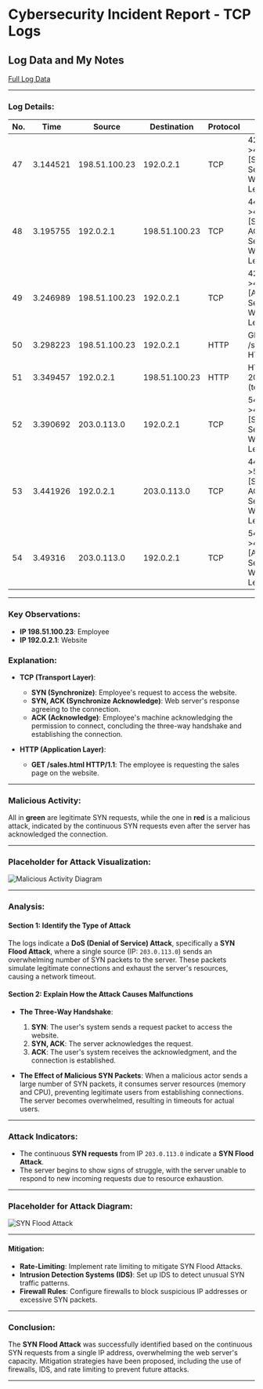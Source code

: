 # Cybersecurity Incident Report - TCP Logs

## Log Data and My Notes

[Full Log Data](https://docs.google.com/spreadsheets/d/1enpRzrIao3J2Lp2tOI0hmu1Cu7D7CjLGhFAiTiR9J64/edit?gid=218501934#gid=218501934)

---

### Log Details:

| No. | Time      | Source             | Destination        | Protocol | Info                                          |
|-----|-----------|--------------------|--------------------|----------|-----------------------------------------------|
| 47  | 3.144521  | 198.51.100.23      | 192.0.2.1          | TCP      | 42584->443 [SYN] Seq=0 Win-5792 Len=120...    |
| 48  | 3.195755  | 192.0.2.1          | 198.51.100.23      | TCP      | 443->42584 [SYN, ACK] Seq=0 Win-5792 Len=120... |
| 49  | 3.246989  | 198.51.100.23      | 192.0.2.1          | TCP      | 42584->443 [ACK] Seq=1 Win-5792 Len=120...    |
| 50  | 3.298223  | 198.51.100.23      | 192.0.2.1          | HTTP     | GET /sales.html HTTP/1.1                      |
| 51  | 3.349457  | 192.0.2.1          | 198.51.100.23      | HTTP     | HTTP/1.1 200 OK (text/html)                   |
| 52  | 3.390692  | 203.0.113.0        | 192.0.2.1          | TCP      | 54770->443 [SYN] Seq=0 Win=5792 Len=0...      |
| 53  | 3.441926  | 192.0.2.1          | 203.0.113.0        | TCP      | 443->54770 [SYN, ACK] Seq=0 Win-5792 Len=120... |
| 54  | 3.49316   | 203.0.113.0        | 192.0.2.1          | TCP      | 54770->443 [ACK Seq=1 Win=5792 Len=0...       |

---

### Key Observations:

- **IP 198.51.100.23**: Employee
- **IP 192.0.2.1**: Website

### Explanation:

- **TCP (Transport Layer)**:
  - **SYN (Synchronize)**: Employee's request to access the website.
  - **SYN, ACK (Synchronize Acknowledge)**: Web server's response agreeing to the connection.
  - **ACK (Acknowledge)**: Employee's machine acknowledging the permission to connect, concluding the three-way handshake and establishing the connection.
  
- **HTTP (Application Layer)**:
  - **GET /sales.html HTTP/1.1**: The employee is requesting the sales page on the website.

---

### Malicious Activity:

All in **green** are legitimate SYN requests, while the one in **red** is a malicious attack, indicated by the continuous SYN requests even after the server has acknowledged the connection.

---

### Placeholder for Attack Visualization:

![Malicious Activity Diagram](path/to/your/image.png)

---

### Analysis:

#### Section 1: Identify the Type of Attack
The logs indicate a **DoS (Denial of Service) Attack**, specifically a **SYN Flood Attack**, where a single source (IP: `203.0.113.0`) sends an overwhelming number of SYN packets to the server. These packets simulate legitimate connections and exhaust the server's resources, causing a network timeout.

#### Section 2: Explain How the Attack Causes Malfunctions

- **The Three-Way Handshake**:
  1. **SYN**: The user's system sends a request packet to access the website.
  2. **SYN, ACK**: The server acknowledges the request.
  3. **ACK**: The user's system receives the acknowledgment, and the connection is established.
  
- **The Effect of Malicious SYN Packets**:
  When a malicious actor sends a large number of SYN packets, it consumes server resources (memory and CPU), preventing legitimate users from establishing connections. The server becomes overwhelmed, resulting in timeouts for actual users.

---

### Attack Indicators:

- The continuous **SYN requests** from IP `203.0.113.0` indicate a **SYN Flood Attack**.
- The server begins to show signs of struggle, with the server unable to respond to new incoming requests due to resource exhaustion.

---

### Placeholder for Attack Diagram:

![SYN Flood Attack](path/to/your/attack_image.png)

---

#### Mitigation:

- **Rate-Limiting**: Implement rate limiting to mitigate SYN Flood Attacks.
- **Intrusion Detection Systems (IDS)**: Set up IDS to detect unusual SYN traffic patterns.
- **Firewall Rules**: Configure firewalls to block suspicious IP addresses or excessive SYN packets.

---

### Conclusion:

The **SYN Flood Attack** was successfully identified based on the continuous SYN requests from a single IP address, overwhelming the web server's capacity. Mitigation strategies have been proposed, including the use of firewalls, IDS, and rate limiting to prevent future attacks.

---


